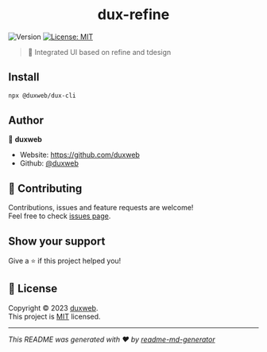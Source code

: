 <h1 align="center">dux-refine</h1>
<p>
  <img alt="Version" src="https://img.shields.io/badge/version-0.0.6-blue.svg?cacheSeconds=2592000" />
  <a href="https://github.com/duxweb/dux-refine/blob/main/LICENSE" target="_blank">
    <img alt="License: MIT" src="https://img.shields.io/badge/License-MIT-yellow.svg" />
  </a>
</p>

> 🌲 Integrated UI based on refine and tdesign

## Install

```sh
npx @duxweb/dux-cli
```

## Author

👤 **duxweb**

* Website: https://github.com/duxweb
* Github: [@duxweb](https://github.com/duxweb)

## 🤝 Contributing

Contributions, issues and feature requests are welcome!<br />Feel free to check [issues page](https://github.com/duxweb/dux-refine/issues). 

## Show your support

Give a ⭐️ if this project helped you!

## 📝 License

Copyright © 2023 [duxweb](https://github.com/duxweb).<br />
This project is [MIT](https://github.com/duxweb/dux-refine/blob/main/LICENSE) licensed.

***
_This README was generated with ❤️ by [readme-md-generator](https://github.com/kefranabg/readme-md-generator)_